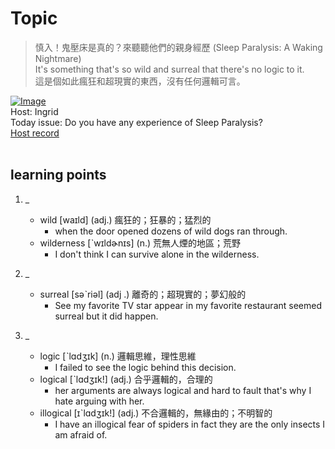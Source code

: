 # Topic

> 慎入！鬼壓床是真的？來聽聽他們的親身經歷 (Sleep Paralysis: A Waking Nightmare) <br>
> It's something that's so wild and surreal that there's no logic to it. <br>
> 這是個如此瘋狂和超現實的東西，沒有任何邏輯可言。 <br>

[![Image](https://cdn.voicetube.com/assets/thumbnails/kBPS6RgHrAw.jpg)](https://www.youtube.com/embed/kBPS6RgHrAw?rel=0&showinfo=0&cc_load_policy=0&controls=1&autoplay=1&iv_load_policy=3&playsinline=1&wmode=transparent&start=178&end=186&enablejsapi=1&origin=https://tw.voicetube.com&widgetid=1)<br>
Host: Ingrid
<br>Today issue: Do you have any experience of Sleep Paralysis?
<br>
[Host record](https://cdn.voicetube.com/everyday_records/4739/1602138674.mp3)
<br><br>
## learning points
1. _
	* wild [waɪld] (adj.) 瘋狂的；狂暴的；猛烈的
		- when the door opened dozens of wild dogs ran through.
	* wilderness [ˋwɪldɚnɪs] (n.) 荒無人煙的地區；荒野
		- I don't think I can survive alone in the wilderness.

2. _
	* surreal [səˋriəl] (adj .) 離奇的；超現實的；夢幻般的
		- See my favorite TV star appear in my favorite restaurant seemed surreal but it did happen.

3. _
	* logic  [ˋlɑdʒɪk] (n.) 邏輯思維，理性思維
		- I failed to see the logic behind this decision.
	* logical [ˋlɑdʒɪk!] (adj.) 合乎邏輯的，合理的
		- her arguments are always logical and hard to fault that's why I hate arguing with her.
	* illogical [ɪˋlɑdʒɪk!] (adj.) 不合邏輯的，無緣由的；不明智的
		- I have an illogical fear of spiders in fact they are the only insects I am afraid of.
